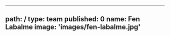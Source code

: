 ---
path: /
type: team
published: 0
name: Fen Labalme
image: 'images/fen-labalme.jpg'
-------------------------------
